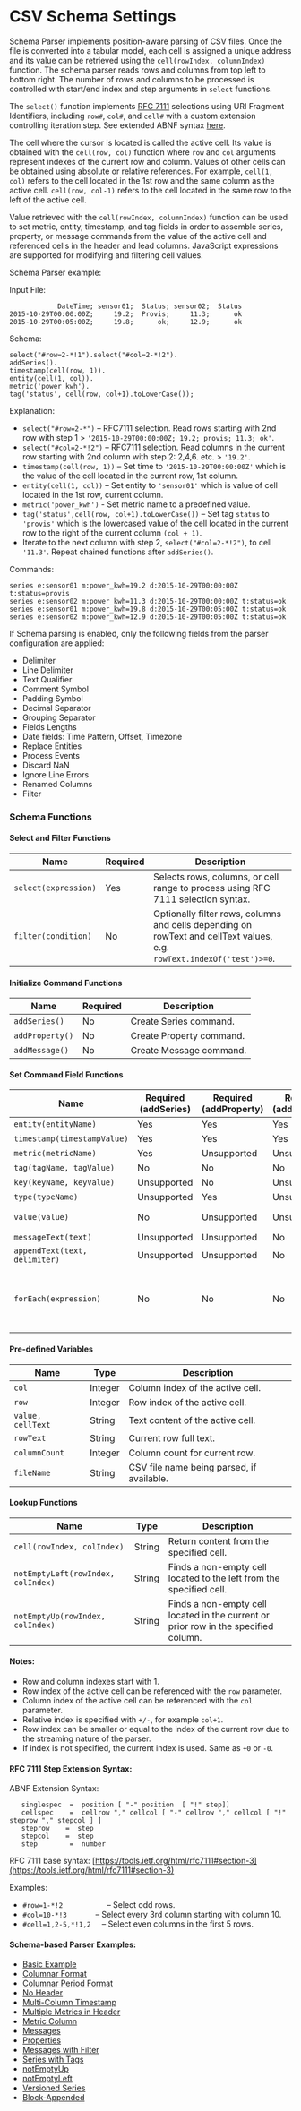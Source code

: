# CSV Schema Settings

Schema Parser implements position-aware parsing of CSV files. Once the file is converted into a tabular model, each cell is assigned a unique address and its value can be retrieved using the `cell(rowIndex, columnIndex)` function. The schema parser reads rows and columns from top left to bottom right. The number of rows and columns to be processed is controlled with start/end index and step arguments in `select` functions.

The `select()` function implements [RFC 7111](https://tools.ietf.org/html/rfc7111) selections using URI Fragment Identifiers, including `row#`, `col#`, and `cell#` with a custom extension controlling iteration step. See extended ABNF syntax [here](#abnf).

The cell where the cursor is located is called the active cell. Its value is obtained with the `cell(row, col)` function where `row` and `col` arguments represent indexes of the current row and column. Values of other cells can be obtained using absolute or relative references. For example, `cell(1, col)` refers to the cell located in the 1st row and the same column as the active cell. `cell(row, col-1)` refers to the cell located in the same row to the left of the active cell.

Value retrieved with the `cell(rowIndex, columnIndex)` function can be used to set metric, entity, timestamp, and tag fields in order to assemble series, property, or message commands from the value of the active cell and referenced cells in the header and lead columns. JavaScript expressions are supported for modifying and filtering cell values.

Schema Parser example:

Input File:

```
            DateTime; sensor01;  Status; sensor02;  Status
2015-10-29T00:00:00Z;     19.2;  Provis;     11.3;      ok
2015-10-29T00:05:00Z;     19.8;      ok;     12.9;      ok
```

Schema:

```
select("#row=2-*!1").select("#col=2-*!2").
addSeries().
timestamp(cell(row, 1)).
entity(cell(1, col)).
metric('power_kwh').
tag('status', cell(row, col+1).toLowerCase());
```

Explanation:


- `select("#row=2-*")` – RFC7111 selection. Read rows starting with 2nd row with step 1 > `'2015-10-29T00:00:00Z; 19.2; provis; 11.3; ok'`.
- `select("#col=2-*!2")` – RFC7111 selection. Read columns in the current row starting with 2nd column with step 2: 2,4,6. etc. > `'19.2'`.
- `timestamp(cell(row, 1))` – Set time to `'2015-10-29T00:00:00Z'` which is the value of the cell located in the current row, 1st column.
- `entity(cell(1, col))` – Set entity to `'sensor01'` which is value of cell located in the 1st row, current column.
- `metric('power_kwh')` - Set metric name to a predefined value.
- `tag('status',cell(row, col+1).toLowerCase())` – Set tag `status` to `'provis'` which is the lowercased value of the cell located in the current row to the right of the current column `(col + 1)`.
- Iterate to the next column with step 2, `select("#col=2-*!2")`, to cell `'11.3'`. Repeat chained functions after `addSeries()`.


Commands:

```ls
series e:sensor01 m:power_kwh=19.2 d:2015-10-29T00:00:00Z t:status=provis
series e:sensor02 m:power_kwh=11.3 d:2015-10-29T00:00:00Z t:status=ok
series e:sensor01 m:power_kwh=19.8 d:2015-10-29T00:05:00Z t:status=ok
series e:sensor02 m:power_kwh=12.9 d:2015-10-29T00:05:00Z t:status=ok
```

If Schema parsing is enabled, only the following fields from the parser configuration are applied:


- Delimiter
- Line Delimiter
- Text Qualifier
- Comment Symbol
- Padding Symbol
- Decimal Separator
- Grouping Separator
- Fields Lengths
- Date fields: Time Pattern, Offset, Timezone
- Replace Entities
- Process Events
- Discard NaN
- Ignore Line Errors
- Renamed Columns
- Filter


### Schema Functions

#### Select and Filter Functions

| Name | Required | Description | 
| --- | --- | --- | 
|  `select(expression)`  |  Yes  |  Selects rows, columns, or cell range to process using RFC 7111 selection syntax.  | 
|  `filter(condition)`  |  No  |  Optionally filter rows, columns and cells depending on rowText and cellText values, e.g. `rowText.indexOf('test')>=0`.  | 


#### Initialize Command Functions

| Name | Required | Description | 
| --- | --- | --- | 
|  `addSeries()`  |  No  |  Create Series command.  | 
|  `addProperty()`  |  No  |  Create Property command.  | 
|  `addMessage()`  |  No  |  Create Message command.  | 


#### Set Command Field Functions

| Name | Required (addSeries) | Required (addProperty) | Required (addMessage) | Description | 
| --- | --- | --- | --- | --- | 
|  `entity(entityName)`  |  Yes  |  Yes  |  Yes  |  Set entity name.  | 
|  `timestamp(timestampValue)`  |  Yes  |  Yes  |  Yes  |  Set timestamp.  | 
|  `metric(metricName)`  |  Yes  |  Unsupported  |  Unsupported  |  Set metric name.  | 
|  `tag(tagName, tagValue)`  |  No  |  No  |  No  |  Add tag with defined name and value.  | 
|  `key(keyName, keyValue)`  |  Unsupported  |  No  |  Unsupported  |  Add key with defined name and value.  | 
|  `type(typeName)`  |  Unsupported  |  Yes  |  Unsupported  |  Set property type.  | 
|  `value(value)`  |  No  |  Unsupported  |  Unsupported  |  Overrides series value (default value is current cell content).  | 
|  `messageText(text)`  |  Unsupported  |  Unsupported  |  No  |  Set message text.  | 
|  `appendText(text, delimiter)`  |  Unsupported  |  Unsupported  |  No  |  Append text to current message text.  | 
|  `forEach(expression)`  |  No  |  No  |  No  |  Accepts RFC 7111 #col= selector, iterates over matched cells in the current row and applies chained-after functions to each cell, e.g. `forEach('#col=5!2').tag(cell(row,col), cell(row,col+1));`  | 


#### Pre-defined Variables

| Name | Type | Description | 
| --- | --- | --- | 
|  `col`  |  Integer  |  Column index of the active cell.  | 
|  `row`  |  Integer  |  Row index of the active cell.  | 
|  `value, cellText`  |  String  |  Text content of the active cell.  | 
|  `rowText`  |  String  |  Current row full text.  | 
|  `columnCount`  |  Integer  |  Column count for current row.  | 
|  `fileName`  |  String  |  CSV file name being parsed, if available.  | 


#### Lookup Functions

| Name | Type | Description | 
| --- | --- | --- | 
|  `cell(rowIndex, colIndex)`  |  String  |  Return content from the specified cell.  | 
|  `notEmptyLeft(rowIndex, colIndex)`  |  String  |  Finds a non-empty cell located to the left from the specified cell.  | 
|  `notEmptyUp(rowIndex, colIndex)`  |  String  |  Finds a non-empty cell located in the current or prior row in the specified column.  | 


#### Notes:


- Row and column indexes start with 1.
- Row index of the active cell can be referenced with the `row` parameter.
- Column index of the active cell can be referenced with the `col` parameter.
- Relative index is specified with `+/-`, for example `col+1`.
- Row index can be smaller or equal to the index of the current row due to the streaming nature of the parser.
- If index is not specified, the current index is used. Same as `+0` or `-0`.


#### RFC 7111 Step Extension Syntax:

ABNF Extension Syntax:

```
   singlespec  =  position [ "-" position  [ "!" step]]
   cellspec    =  cellrow "," cellcol [ "-" cellrow "," cellcol [ "!" steprow "," stepcol ] ]
   steprow    =  step
   stepcol    =  step
   step        =  number
```

RFC 7111 base syntax: [https://tools.ietf.org/html/rfc7111#section-3](https://tools.ietf.org/html/rfc7111#section-3)

Examples:


- `#row=1-*!2`                    – Select odd rows.
- `#col=10-*!3`             – Select every 3rd column starting with column 10.
- `#cell=1,2-5,*!1,2`     – Select even columns in the first 5 rows.


#### Schema-based Parser Examples:

- [Basic Example](examples/basic.md)
- [Columnar Format](examples/columnar-schema.md)
- [Columnar Period Format](examples/columnar-period-schema.md)
- [No Header](examples/no-header.md)
- [Multi-Column Timestamp](examples/multi-column-timestamp.md)
- [Multiple Metrics in Header](examples/multiple-metrics-in-header.md)
- [Metric Column](examples/metric-column-schema.md)
- [Messages](examples/message-schema.md)
- [Properties](examples/properties.md)
- [Messages with Filter](examples/message-with-filter-schema.md)
- [Series with Tags](examples/series-tags-schema.md)
- [notEmptyUp](examples/notemptyup-schema.md)
- [notEmptyLeft](examples/not-empty-left-schema.md)
- [Versioned Series](examples/versioned-series-schema.md)
- [Block-Appended](examples/block-appended-schema.md)
